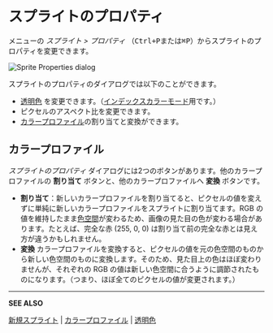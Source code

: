 # スプライトのプロパティ

メニューの *スプライト > プロパティ* （<kbd>Ctrl+P</kbd>または<kbd>⌘P</kbd>）からスプライトのプロパティを変更できます。

![Sprite Properties dialog](sprite-properties/sprite-properties.png)

スプライトのプロパティのダイアログでは以下のことができます。

* [透明色](transparent-color.md) を変更できます。（[インデックスカラーモード](color-mode.md#インデックスカラー)用です。）
* ピクセルのアスペクト比を変更できます。
* [カラープロファイル](color-profile.md)の割り当てと変換ができます。

## カラープロファイル

*スプライトのプロパティ* ダイアログには2つのボタンがあります。他のカラープロファイルの **割り当て** ボタンと、他のカラープロファイルへ **変換** ボタンです。

* **割り当て**：新しいカラープロファイルを割り当てると、ピクセルの値を変えずに単純に新しいカラープロファイルをスプライトに割り当てます。RGB の値を維持したまま[色空間](color-profile.md)が変わるため、画像の見た目の色が変わる場合があります。たとえば、完全な赤 (255, 0, 0) は割り当て前の完全な赤とは見え方が違うかもしれません。
* **変換** カラープロファイルを変換すると、ピクセルの値を元の色空間のものから新しい色空間のものに変換します。そのため、見た目上の色はほぼ変わりませんが、それぞれの RGB の値は新しい色空間に合うように調節されたものになります。（つまり、ほぼ全てのピクセルの値が変更されます。）

---

**SEE ALSO**

[新規スプライト](new-sprite.md) |
[カラープロファイル](color-profile.md) |
[透明色](transparent-color.md)
